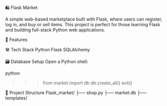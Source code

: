🛍️ Flask Market

A simple web-based marketplace built with Flask, where users can register, log in, and buy or sell items. This project is perfect for those learning Flask and building full-stack Python web applications.


🚀 Features



🛠️ Tech Stack
Python
Flask
SQLAlchemy


🗃️ Database Setup
Open a Python shell:

python
>>> from market import db
>>> db.create_all()
>>> exit()


📂 Project Structure
Flask_market/
├── shop.py
├── market.db
├── templates/

